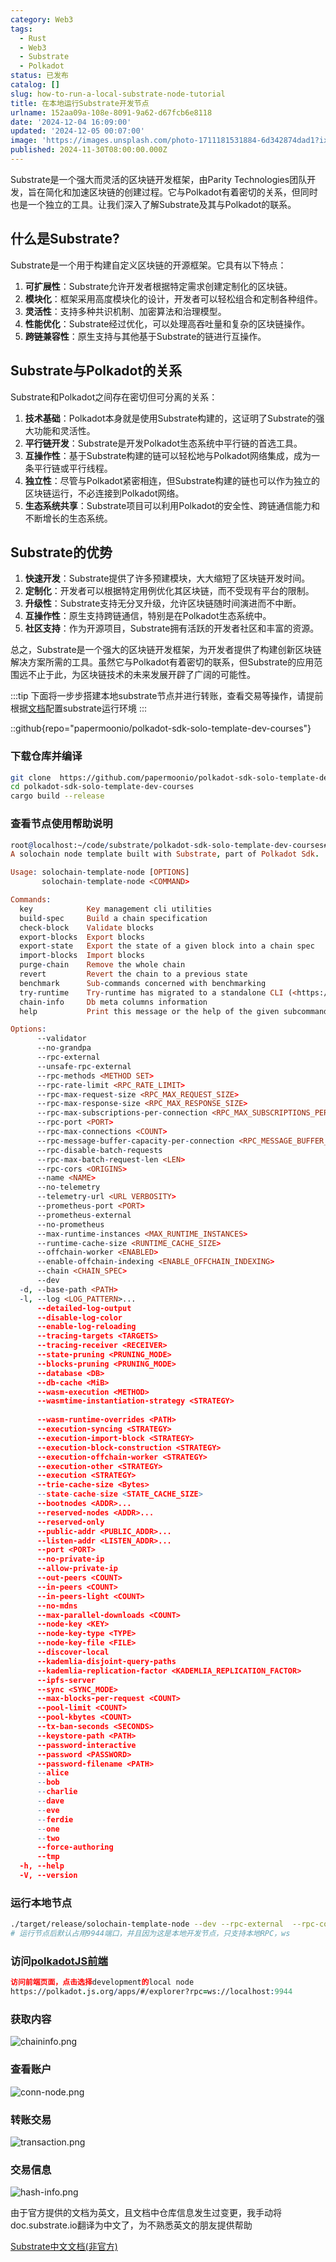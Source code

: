 ```yaml
---
category: Web3
tags:
  - Rust
  - Web3
  - Substrate
  - Polkadot
status: 已发布
catalog: []
slug: how-to-run-a-local-substrate-node-tutorial
title: 在本地运行Substrate开发节点
urlname: 152aa09a-108e-8091-9a62-d67fcb6e8118
date: '2024-12-04 16:09:00'
updated: '2024-12-05 00:07:00'
image: 'https://images.unsplash.com/photo-1711181531884-6d342874dad1?ixlib=rb-4.0.3&q=85&fm=jpg&crop=entropy&cs=srgb'
published: 2024-11-30T08:00:00.000Z
---
```


Substrate是一个强大而灵活的区块链开发框架，由Parity Technologies团队开发，旨在简化和加速区块链的创建过程。它与Polkadot有着密切的关系，但同时也是一个独立的工具。让我们深入了解Substrate及其与Polkadot的联系。


## 什么是Substrate?


Substrate是一个用于构建自定义区块链的开源框架。它具有以下特点：

1. **可扩展性**：Substrate允许开发者根据特定需求创建定制化的区块链。
2. **模块化**：框架采用高度模块化的设计，开发者可以轻松组合和定制各种组件。
3. **灵活性**：支持多种共识机制、加密算法和治理模型。
4. **性能优化**：Substrate经过优化，可以处理高吞吐量和复杂的区块链操作。
5. **跨链兼容性**：原生支持与其他基于Substrate的链进行互操作。

## Substrate与Polkadot的关系


Substrate和Polkadot之间存在密切但可分离的关系：

1. **技术基础**：Polkadot本身就是使用Substrate构建的，这证明了Substrate的强大功能和灵活性。
2. **平行链开发**：Substrate是开发Polkadot生态系统中平行链的首选工具。
3. **互操作性**：基于Substrate构建的链可以轻松地与Polkadot网络集成，成为一条平行链或平行线程。
4. **独立性**：尽管与Polkadot紧密相连，但Substrate构建的链也可以作为独立的区块链运行，不必连接到Polkadot网络。
5. **生态系统共享**：Substrate项目可以利用Polkadot的安全性、跨链通信能力和不断增长的生态系统。

## Substrate的优势

1. **快速开发**：Substrate提供了许多预建模块，大大缩短了区块链开发时间。
2. **定制化**：开发者可以根据特定用例优化其区块链，而不受现有平台的限制。
3. **升级性**：Substrate支持无分叉升级，允许区块链随时间演进而不中断。
4. **互操作性**：原生支持跨链通信，特别是在Polkadot生态系统中。
5. **社区支持**：作为开源项目，Substrate拥有活跃的开发者社区和丰富的资源。

总之，Substrate是一个强大的区块链开发框架，为开发者提供了构建创新区块链解决方案所需的工具。虽然它与Polkadot有着密切的联系，但Substrate的应用范围远不止于此，为区块链技术的未来发展开辟了广阔的可能性。


:::tip
下面将一步步搭建本地substrate节点并进行转账，查看交易等操作，请提前根据[文档](https://substrate-docs.pages.dev/en/install/macos/?mode=light)配置substrate运行环境
:::


::github{repo="papermoonio/polkadot-sdk-solo-template-dev-courses"}


### 下载仓库并编译


```bash
git clone  https://github.com/papermoonio/polkadot-sdk-solo-template-dev-courses 
cd polkadot-sdk-solo-template-dev-courses
cargo build --release
```


### 查看节点使用帮助说明


```prolog
root@localhost:~/code/substrate/polkadot-sdk-solo-template-dev-courses# ./target/release/solochain-template-node -h
A solochain node template built with Substrate, part of Polkadot Sdk.

Usage: solochain-template-node [OPTIONS]
       solochain-template-node <COMMAND>

Commands:
  key            Key management cli utilities
  build-spec     Build a chain specification
  check-block    Validate blocks
  export-blocks  Export blocks
  export-state   Export the state of a given block into a chain spec
  import-blocks  Import blocks
  purge-chain    Remove the whole chain
  revert         Revert the chain to a previous state
  benchmark      Sub-commands concerned with benchmarking
  try-runtime    Try-runtime has migrated to a standalone CLI (<https://github.com/paritytech/try-runtime-cli>). The subcommand exists as a stub and deprecation notice. It will be removed entirely some time after January 2024
  chain-info     Db meta columns information
  help           Print this message or the help of the given subcommand(s)

Options:
      --validator                                                                                Enable validator mode
      --no-grandpa                                                                               Disable GRANDPA
      --rpc-external                                                                             Listen to all RPC interfaces (default: local)
      --unsafe-rpc-external                                                                      Listen to all RPC interfaces
      --rpc-methods <METHOD SET>                                                                 RPC methods to expose. [default: auto] [possible values: auto, safe, unsafe]
      --rpc-rate-limit <RPC_RATE_LIMIT>                                                          RPC rate limiting (calls/minute) for each connection
      --rpc-max-request-size <RPC_MAX_REQUEST_SIZE>                                              Set the maximum RPC request payload size for both HTTP and WS in megabytes [default: 15]
      --rpc-max-response-size <RPC_MAX_RESPONSE_SIZE>                                            Set the maximum RPC response payload size for both HTTP and WS in megabytes [default: 15]
      --rpc-max-subscriptions-per-connection <RPC_MAX_SUBSCRIPTIONS_PER_CONNECTION>              Set the maximum concurrent subscriptions per connection [default: 1024]
      --rpc-port <PORT>                                                                          Specify JSON-RPC server TCP port
      --rpc-max-connections <COUNT>                                                              Maximum number of RPC server connections [default: 100]
      --rpc-message-buffer-capacity-per-connection <RPC_MESSAGE_BUFFER_CAPACITY_PER_CONNECTION>  The number of messages the RPC server is allowed to keep in memory [default: 64]
      --rpc-disable-batch-requests                                                               Disable RPC batch requests
      --rpc-max-batch-request-len <LEN>                                                          Limit the max length per RPC batch request
      --rpc-cors <ORIGINS>                                                                       Specify browser *origins* allowed to access the HTTP & WS RPC servers
      --name <NAME>                                                                              The human-readable name for this node
      --no-telemetry                                                                             Disable connecting to the Substrate telemetry server
      --telemetry-url <URL VERBOSITY>                                                            The URL of the telemetry server to connect to
      --prometheus-port <PORT>                                                                   Specify Prometheus exporter TCP Port
      --prometheus-external                                                                      Expose Prometheus exporter on all interfaces
      --no-prometheus                                                                            Do not expose a Prometheus exporter endpoint
      --max-runtime-instances <MAX_RUNTIME_INSTANCES>                                            The size of the instances cache for each runtime [max: 32] [default: 8]
      --runtime-cache-size <RUNTIME_CACHE_SIZE>                                                  Maximum number of different runtimes that can be cached [default: 2]
      --offchain-worker <ENABLED>                                                                Execute offchain workers on every block [default: when-authority] [possible values: always, never, when-authority]
      --enable-offchain-indexing <ENABLE_OFFCHAIN_INDEXING>                                      Enable offchain indexing API [default: false] [possible values: true, false]
      --chain <CHAIN_SPEC>                                                                       Specify the chain specification
      --dev                                                                                      Specify the development chain
  -d, --base-path <PATH>                                                                         Specify custom base path
  -l, --log <LOG_PATTERN>...                                                                     Sets a custom logging filter (syntax: `<target>=<level>`)
      --detailed-log-output                                                                      Enable detailed log output
      --disable-log-color                                                                        Disable log color output
      --enable-log-reloading                                                                     Enable feature to dynamically update and reload the log filter
      --tracing-targets <TARGETS>                                                                Sets a custom profiling filter
      --tracing-receiver <RECEIVER>                                                              Receiver to process tracing messages [default: log] [possible values: log]
      --state-pruning <PRUNING_MODE>                                                             Specify the state pruning mode
      --blocks-pruning <PRUNING_MODE>                                                            Specify the blocks pruning mode [default: archive-canonical]
      --database <DB>                                                                            Select database backend to use [possible values: rocksdb, paritydb, auto, paritydb-experimental]
      --db-cache <MiB>                                                                           Limit the memory the database cache can use
      --wasm-execution <METHOD>                                                                  Method for executing Wasm runtime code [default: compiled] [possible values: interpreted-i-know-what-i-do, compiled]
      --wasmtime-instantiation-strategy <STRATEGY>                                               The WASM instantiation method to use [default: pooling-copy-on-write] [possible values: pooling-copy-on-write, recreate-instance-copy-on-write, pooling,
                                                                                                 recreate-instance]
      --wasm-runtime-overrides <PATH>                                                            Specify the path where local WASM runtimes are stored
      --execution-syncing <STRATEGY>                                                             Runtime execution strategy for importing blocks during initial sync [possible values: native, wasm, both, native-else-wasm]
      --execution-import-block <STRATEGY>                                                        Runtime execution strategy for general block import (including locally authored blocks) [possible values: native, wasm, both, native-else-wasm]
      --execution-block-construction <STRATEGY>                                                  Runtime execution strategy for constructing blocks [possible values: native, wasm, both, native-else-wasm]
      --execution-offchain-worker <STRATEGY>                                                     Runtime execution strategy for offchain workers [possible values: native, wasm, both, native-else-wasm]
      --execution-other <STRATEGY>                                                               Runtime execution strategy when not syncing, importing or constructing blocks [possible values: native, wasm, both, native-else-wasm]
      --execution <STRATEGY>                                                                     The execution strategy that should be used by all execution contexts [possible values: native, wasm, both, native-else-wasm]
      --trie-cache-size <Bytes>                                                                  Specify the state cache size [default: 67108864]
      --state-cache-size <STATE_CACHE_SIZE>                                                      DEPRECATED: switch to `--trie-cache-size`
      --bootnodes <ADDR>...                                                                      Specify a list of bootnodes
      --reserved-nodes <ADDR>...                                                                 Specify a list of reserved node addresses
      --reserved-only                                                                            Whether to only synchronize the chain with reserved nodes
      --public-addr <PUBLIC_ADDR>...                                                             Public address that other nodes will use to connect to this node
      --listen-addr <LISTEN_ADDR>...                                                             Listen on this multiaddress
      --port <PORT>                                                                              Specify p2p protocol TCP port
      --no-private-ip                                                                            Always forbid connecting to private IPv4/IPv6 addresses
      --allow-private-ip                                                                         Always accept connecting to private IPv4/IPv6 addresses
      --out-peers <COUNT>                                                                        Number of outgoing connections we're trying to maintain [default: 8]
      --in-peers <COUNT>                                                                         Maximum number of inbound full nodes peers [default: 32]
      --in-peers-light <COUNT>                                                                   Maximum number of inbound light nodes peers [default: 100]
      --no-mdns                                                                                  Disable mDNS discovery (default: true)
      --max-parallel-downloads <COUNT>                                                           Maximum number of peers from which to ask for the same blocks in parallel [default: 5]
      --node-key <KEY>                                                                           Secret key to use for p2p networking
      --node-key-type <TYPE>                                                                     Crypto primitive to use for p2p networking [default: ed25519] [possible values: ed25519]
      --node-key-file <FILE>                                                                     File from which to read the node's secret key to use for p2p networking
      --discover-local                                                                           Enable peer discovery on local networks
      --kademlia-disjoint-query-paths                                                            Require iterative Kademlia DHT queries to use disjoint paths
      --kademlia-replication-factor <KADEMLIA_REPLICATION_FACTOR>                                Kademlia replication factor [default: 20]
      --ipfs-server                                                                              Join the IPFS network and serve transactions over bitswap protocol
      --sync <SYNC_MODE>                                                                         Blockchain syncing mode. [default: full] [possible values: full, fast, fast-unsafe, warp]
      --max-blocks-per-request <COUNT>                                                           Maximum number of blocks per request [default: 64]
      --pool-limit <COUNT>                                                                       Maximum number of transactions in the transaction pool [default: 8192]
      --pool-kbytes <COUNT>                                                                      Maximum number of kilobytes of all transactions stored in the pool [default: 20480]
      --tx-ban-seconds <SECONDS>                                                                 How long a transaction is banned for
      --keystore-path <PATH>                                                                     Specify custom keystore path
      --password-interactive                                                                     Use interactive shell for entering the password used by the keystore
      --password <PASSWORD>                                                                      Password used by the keystore
      --password-filename <PATH>                                                                 File that contains the password used by the keystore
      --alice                                                                                    Shortcut for `--name Alice --validator`
      --bob                                                                                      Shortcut for `--name Bob --validator`
      --charlie                                                                                  Shortcut for `--name Charlie --validator`
      --dave                                                                                     Shortcut for `--name Dave --validator`
      --eve                                                                                      Shortcut for `--name Eve --validator`
      --ferdie                                                                                   Shortcut for `--name Ferdie --validator`
      --one                                                                                      Shortcut for `--name One --validator`
      --two                                                                                      Shortcut for `--name Two --validator`
      --force-authoring                                                                          Enable authoring even when offline
      --tmp                                                                                      Run a temporary node
  -h, --help                                                                                     Print help (see more with '--help')
  -V, --version                                                                                  Print version
```


### 运行本地节点


```bash
./target/release/solochain-template-node --dev --rpc-external  --rpc-cors all
# 运行节点后默认占用9944端口，并且因为这是本地开发节点，只支持本地RPC，ws
```


### 访问[polkadotJS前端](https://polkadot.js.org/apps/#/explorer?rpc=ws://localhost:9944)


```prolog
访问前端页面，点击选择development的local node
https://polkadot.js.org/apps/#/explorer?rpc=ws://localhost:9944
```


### 获取内容


![chaininfo.png](https://prod-files-secure.s3.us-west-2.amazonaws.com/5d24fe63-e567-4804-86f9-9fdc62e13082/89be5adf-5619-4306-be75-45b425e3c446/chaininfo.png?X-Amz-Algorithm=AWS4-HMAC-SHA256&X-Amz-Content-Sha256=UNSIGNED-PAYLOAD&X-Amz-Credential=ASIAZI2LB4662FTGTJJV%2F20250411%2Fus-west-2%2Fs3%2Faws4_request&X-Amz-Date=20250411T213321Z&X-Amz-Expires=3600&X-Amz-Security-Token=IQoJb3JpZ2luX2VjEEwaCXVzLXdlc3QtMiJGMEQCIHOPZGdSyOBtq44u6dTlvb02I2EHK%2Bog1pQTwHAfEDaYAiBgjOh%2FYBFFud6OdP4N33kP1qzGZ9mn3pa%2FJJ%2BfuPHTNyqIBAjF%2F%2F%2F%2F%2F%2F%2F%2F%2F%2F8BEAAaDDYzNzQyMzE4MzgwNSIMQZ6H7xbTudqRN20kKtwDnhfLg44qNF1PhjolNi9uUd1aUETIo7d8RjLG5N4aNfMTrWz0G75tdp77gfpLiqA5GiLmo2A3k%2FTzGWl0TcCaJffpTI%2BwA%2B3M2G5Y59zv7o5KDcYAnC584pnSujFGFD2f9pmrTSziHXWAaS6HrR%2F5c%2F421velaH%2Bk4vthW5jsIefw0cO3fUJe7vSapB2o90pcLQi7IyEpdvtZNJzx06vlnt62Z%2BTnyRNFnyfPO%2Bhx9YndeQeOFTPpANdbR32TnpeA08MR8w44k9jDb0uTdjHwEiynEHJzw7P6jZuX8QQu%2FZdA4IkiYBoYAYiib%2BQ42saZK4FW4ursbGhhxjd%2BblKZnehOtHOClaJXyMaRgA6lfu2oDLDAOVCf4G%2FX0u0zOV4QQTLB7WWocVC0pHMK0y0GXfmHDzZ7pSjMKUbKmUBac42wXsy%2FKo32XURNwGNxHTMIUizA5DX%2BOpKZxR8938w9l7GXcDXPzn2Ke8kjZSEIMykw1JA9va%2BiDoxmmbsLttBhrV%2FeeqRcGxc7CaVjC7L2%2BD8bdfSG5LuPPXWamALY8N2p8PsqY5AlSU3zqMg33K6Gzdn2G%2BRQE7tglAECpq%2Fnl9e15iQead016NY8YRz62dn9F%2FvjCoq9opMtUYQwoO%2FlvwY6pgH1TM3gNys%2FonXsYLdgz4vco7r%2FZxnEFfh7OMlPFaWh4eBNTlnuilokaIkvDdr5OsRlcOGdFyMpxbTidiv2Xsw3hXpPSeXgnnJtDnYn9uzoQ6TQ%2Bnohgz6FfBM2EVT7MqEukNx7W0Jn%2F6D5YRS39sGUl7Kv9UF%2B8zPrtjKfqqpHL2RndJWzqNywSe4wQi5ZP%2Bm6wtm36hkiFOFgsnlOGtWGKXS2ltrp&X-Amz-Signature=f3f0362f19ea6d830bfd0c9d76c3f5701907abf85b8f8264889e859fa7d0cd43&X-Amz-SignedHeaders=host&x-id=GetObject)


### 查看账户


![conn-node.png](https://prod-files-secure.s3.us-west-2.amazonaws.com/5d24fe63-e567-4804-86f9-9fdc62e13082/05964f92-c6d8-42d1-b4a1-b3a852295683/conn-node.png?X-Amz-Algorithm=AWS4-HMAC-SHA256&X-Amz-Content-Sha256=UNSIGNED-PAYLOAD&X-Amz-Credential=ASIAZI2LB4662FTGTJJV%2F20250411%2Fus-west-2%2Fs3%2Faws4_request&X-Amz-Date=20250411T213321Z&X-Amz-Expires=3600&X-Amz-Security-Token=IQoJb3JpZ2luX2VjEEwaCXVzLXdlc3QtMiJGMEQCIHOPZGdSyOBtq44u6dTlvb02I2EHK%2Bog1pQTwHAfEDaYAiBgjOh%2FYBFFud6OdP4N33kP1qzGZ9mn3pa%2FJJ%2BfuPHTNyqIBAjF%2F%2F%2F%2F%2F%2F%2F%2F%2F%2F8BEAAaDDYzNzQyMzE4MzgwNSIMQZ6H7xbTudqRN20kKtwDnhfLg44qNF1PhjolNi9uUd1aUETIo7d8RjLG5N4aNfMTrWz0G75tdp77gfpLiqA5GiLmo2A3k%2FTzGWl0TcCaJffpTI%2BwA%2B3M2G5Y59zv7o5KDcYAnC584pnSujFGFD2f9pmrTSziHXWAaS6HrR%2F5c%2F421velaH%2Bk4vthW5jsIefw0cO3fUJe7vSapB2o90pcLQi7IyEpdvtZNJzx06vlnt62Z%2BTnyRNFnyfPO%2Bhx9YndeQeOFTPpANdbR32TnpeA08MR8w44k9jDb0uTdjHwEiynEHJzw7P6jZuX8QQu%2FZdA4IkiYBoYAYiib%2BQ42saZK4FW4ursbGhhxjd%2BblKZnehOtHOClaJXyMaRgA6lfu2oDLDAOVCf4G%2FX0u0zOV4QQTLB7WWocVC0pHMK0y0GXfmHDzZ7pSjMKUbKmUBac42wXsy%2FKo32XURNwGNxHTMIUizA5DX%2BOpKZxR8938w9l7GXcDXPzn2Ke8kjZSEIMykw1JA9va%2BiDoxmmbsLttBhrV%2FeeqRcGxc7CaVjC7L2%2BD8bdfSG5LuPPXWamALY8N2p8PsqY5AlSU3zqMg33K6Gzdn2G%2BRQE7tglAECpq%2Fnl9e15iQead016NY8YRz62dn9F%2FvjCoq9opMtUYQwoO%2FlvwY6pgH1TM3gNys%2FonXsYLdgz4vco7r%2FZxnEFfh7OMlPFaWh4eBNTlnuilokaIkvDdr5OsRlcOGdFyMpxbTidiv2Xsw3hXpPSeXgnnJtDnYn9uzoQ6TQ%2Bnohgz6FfBM2EVT7MqEukNx7W0Jn%2F6D5YRS39sGUl7Kv9UF%2B8zPrtjKfqqpHL2RndJWzqNywSe4wQi5ZP%2Bm6wtm36hkiFOFgsnlOGtWGKXS2ltrp&X-Amz-Signature=1c95b309231b2630683e76591ec999454030c61e7700743561c6d7b2977980db&X-Amz-SignedHeaders=host&x-id=GetObject)


### 转账交易


![transaction.png](https://prod-files-secure.s3.us-west-2.amazonaws.com/5d24fe63-e567-4804-86f9-9fdc62e13082/65593d3b-9b56-4fbe-a383-1447c903127f/transaction.png?X-Amz-Algorithm=AWS4-HMAC-SHA256&X-Amz-Content-Sha256=UNSIGNED-PAYLOAD&X-Amz-Credential=ASIAZI2LB4662FTGTJJV%2F20250411%2Fus-west-2%2Fs3%2Faws4_request&X-Amz-Date=20250411T213321Z&X-Amz-Expires=3600&X-Amz-Security-Token=IQoJb3JpZ2luX2VjEEwaCXVzLXdlc3QtMiJGMEQCIHOPZGdSyOBtq44u6dTlvb02I2EHK%2Bog1pQTwHAfEDaYAiBgjOh%2FYBFFud6OdP4N33kP1qzGZ9mn3pa%2FJJ%2BfuPHTNyqIBAjF%2F%2F%2F%2F%2F%2F%2F%2F%2F%2F8BEAAaDDYzNzQyMzE4MzgwNSIMQZ6H7xbTudqRN20kKtwDnhfLg44qNF1PhjolNi9uUd1aUETIo7d8RjLG5N4aNfMTrWz0G75tdp77gfpLiqA5GiLmo2A3k%2FTzGWl0TcCaJffpTI%2BwA%2B3M2G5Y59zv7o5KDcYAnC584pnSujFGFD2f9pmrTSziHXWAaS6HrR%2F5c%2F421velaH%2Bk4vthW5jsIefw0cO3fUJe7vSapB2o90pcLQi7IyEpdvtZNJzx06vlnt62Z%2BTnyRNFnyfPO%2Bhx9YndeQeOFTPpANdbR32TnpeA08MR8w44k9jDb0uTdjHwEiynEHJzw7P6jZuX8QQu%2FZdA4IkiYBoYAYiib%2BQ42saZK4FW4ursbGhhxjd%2BblKZnehOtHOClaJXyMaRgA6lfu2oDLDAOVCf4G%2FX0u0zOV4QQTLB7WWocVC0pHMK0y0GXfmHDzZ7pSjMKUbKmUBac42wXsy%2FKo32XURNwGNxHTMIUizA5DX%2BOpKZxR8938w9l7GXcDXPzn2Ke8kjZSEIMykw1JA9va%2BiDoxmmbsLttBhrV%2FeeqRcGxc7CaVjC7L2%2BD8bdfSG5LuPPXWamALY8N2p8PsqY5AlSU3zqMg33K6Gzdn2G%2BRQE7tglAECpq%2Fnl9e15iQead016NY8YRz62dn9F%2FvjCoq9opMtUYQwoO%2FlvwY6pgH1TM3gNys%2FonXsYLdgz4vco7r%2FZxnEFfh7OMlPFaWh4eBNTlnuilokaIkvDdr5OsRlcOGdFyMpxbTidiv2Xsw3hXpPSeXgnnJtDnYn9uzoQ6TQ%2Bnohgz6FfBM2EVT7MqEukNx7W0Jn%2F6D5YRS39sGUl7Kv9UF%2B8zPrtjKfqqpHL2RndJWzqNywSe4wQi5ZP%2Bm6wtm36hkiFOFgsnlOGtWGKXS2ltrp&X-Amz-Signature=ef9b1e124fe2e5cdc78d549330cd4e30a86d44e696b51329887c65fb9b034b57&X-Amz-SignedHeaders=host&x-id=GetObject)


### 交易信息


![hash-info.png](https://prod-files-secure.s3.us-west-2.amazonaws.com/5d24fe63-e567-4804-86f9-9fdc62e13082/7b9b0ba8-edf2-4998-9e9d-9cde7a64aa23/hash-info.png?X-Amz-Algorithm=AWS4-HMAC-SHA256&X-Amz-Content-Sha256=UNSIGNED-PAYLOAD&X-Amz-Credential=ASIAZI2LB4662FTGTJJV%2F20250411%2Fus-west-2%2Fs3%2Faws4_request&X-Amz-Date=20250411T213321Z&X-Amz-Expires=3600&X-Amz-Security-Token=IQoJb3JpZ2luX2VjEEwaCXVzLXdlc3QtMiJGMEQCIHOPZGdSyOBtq44u6dTlvb02I2EHK%2Bog1pQTwHAfEDaYAiBgjOh%2FYBFFud6OdP4N33kP1qzGZ9mn3pa%2FJJ%2BfuPHTNyqIBAjF%2F%2F%2F%2F%2F%2F%2F%2F%2F%2F8BEAAaDDYzNzQyMzE4MzgwNSIMQZ6H7xbTudqRN20kKtwDnhfLg44qNF1PhjolNi9uUd1aUETIo7d8RjLG5N4aNfMTrWz0G75tdp77gfpLiqA5GiLmo2A3k%2FTzGWl0TcCaJffpTI%2BwA%2B3M2G5Y59zv7o5KDcYAnC584pnSujFGFD2f9pmrTSziHXWAaS6HrR%2F5c%2F421velaH%2Bk4vthW5jsIefw0cO3fUJe7vSapB2o90pcLQi7IyEpdvtZNJzx06vlnt62Z%2BTnyRNFnyfPO%2Bhx9YndeQeOFTPpANdbR32TnpeA08MR8w44k9jDb0uTdjHwEiynEHJzw7P6jZuX8QQu%2FZdA4IkiYBoYAYiib%2BQ42saZK4FW4ursbGhhxjd%2BblKZnehOtHOClaJXyMaRgA6lfu2oDLDAOVCf4G%2FX0u0zOV4QQTLB7WWocVC0pHMK0y0GXfmHDzZ7pSjMKUbKmUBac42wXsy%2FKo32XURNwGNxHTMIUizA5DX%2BOpKZxR8938w9l7GXcDXPzn2Ke8kjZSEIMykw1JA9va%2BiDoxmmbsLttBhrV%2FeeqRcGxc7CaVjC7L2%2BD8bdfSG5LuPPXWamALY8N2p8PsqY5AlSU3zqMg33K6Gzdn2G%2BRQE7tglAECpq%2Fnl9e15iQead016NY8YRz62dn9F%2FvjCoq9opMtUYQwoO%2FlvwY6pgH1TM3gNys%2FonXsYLdgz4vco7r%2FZxnEFfh7OMlPFaWh4eBNTlnuilokaIkvDdr5OsRlcOGdFyMpxbTidiv2Xsw3hXpPSeXgnnJtDnYn9uzoQ6TQ%2Bnohgz6FfBM2EVT7MqEukNx7W0Jn%2F6D5YRS39sGUl7Kv9UF%2B8zPrtjKfqqpHL2RndJWzqNywSe4wQi5ZP%2Bm6wtm36hkiFOFgsnlOGtWGKXS2ltrp&X-Amz-Signature=2458a6469d55417feb960831268513ebe272446cb2ec36a6922c5bfeec8f0721&X-Amz-SignedHeaders=host&x-id=GetObject)


由于官方提供的文档为英文，且文档中仓库信息发生过变更，我手动将doc.substrate.io翻译为中文了，为不熟悉英文的朋友提供帮助


[ Substrate中文文档(非官方)](https://substrate-docs.pages.dev/en/tutorials/build-a-blockchain/?mode=light)

